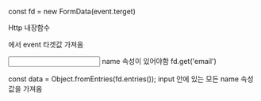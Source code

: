 
const fd = new FormData(event.terget) 

Http 내장함수 
<form onSubmit={handleSubmit}></form>  에서 event 타겟값 가져옴

<input name='email'>  name 속성이 있어야함
fd.get('email')


  const data = Object.fromEntries(fd.entries()); input 안에 있는 모든 name 속성 값을 가져옴
